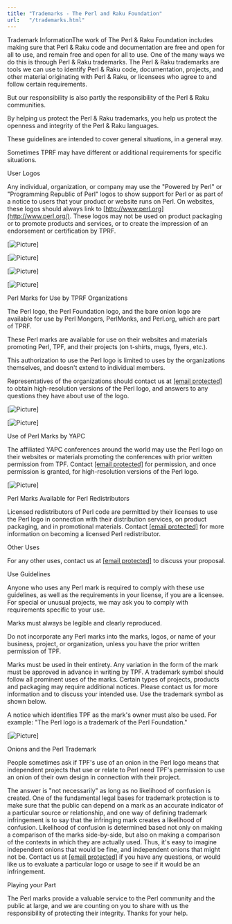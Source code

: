 ```yaml
---
title: "Trademarks - The Perl and Raku Foundation"
url:   "/trademarks.html"
---
```

Trademark InformationThe work of The Perl & Raku Foundation includes making
sure that Perl
& Raku code and documentation are free and open for all to use,
and remain free and open for all to use. One of the many
ways we do this is through Perl & Raku trademarks. The Perl
& Raku trademarks are tools we can use to identify Perl & Raku code, documentation, projects, and other material
originating with Perl & Raku, or licensees who agree to and follow certain
requirements.

But our responsibility is also
partly the responsibility of the Perl
& Raku communities.

By helping us protect the Perl & Raku trademarks, you help us protect the openness and
integrity of the Perl
& Raku languages.

These guidelines are intended to
cover general situations, in a general way.

Sometimes
TPRF may have different or additional requirements for
specific situations.

User Logos

Any individual, organization, or company may use the
"Powered by Perl" or "Programming Republic of Perl" logos
to show support for Perl or as part of a notice to users
that your product or website runs on Perl. On websites,
these logos should always link to [http://www.perl.org](http://www.perl.org/). These logos may not be used on product packaging or to
promote products and services, or to create the impression
of an endorsement or certification by TPRF.

[![Picture](/images/uploads/1/0/6/6/106663517/powered-by-perl-300px_orig.png)]

[![Picture](/images/uploads/1/0/6/6/106663517/powered-by-perl-135px_orig.png)]

[![Picture](/images/uploads/1/0/6/6/106663517/programming-republic-of-perl-300px_orig.png)]

[![Picture](/images/uploads/1/0/6/6/106663517/programming-republic-of-perl-150px_orig.png)]

Perl Marks for Use by TPRF Organizations

The Perl logo, the Perl Foundation logo, and the bare
onion logo are available for use by Perl Mongers,
PerlMonks, and Perl.org, which are part of TPRF.

These
Perl marks are available for use on their websites and
materials promoting Perl, TPF, and their projects (on
t-shirts, mugs, flyers, etc.).

This
authorization to use the Perl logo is limited to uses by
the organizations themselves, and doesn't extend to
individual members.

Representatives of the
organizations should contact us at [[email protected]](cdn-cgi/l/email-protection.html#f084829194959d91829bb08095829c969f859e949184999f9ede9f8297) to obtain high-resolution versions of the Perl
logo, and answers to any questions they have about use of
the logo.

[![Picture](/images/uploads/1/0/6/6/106663517/perl-logo-32x104_orig.png)]

[![Picture](/images/uploads/1/0/6/6/106663517/onion-32x32_orig.png)]

Use of Perl Marks by YAPC

The affiliated YAPC conferences around the world may use
the Perl logo on their websites or materials promoting the
conferences with prior written permission from TPF.
Contact [[email protected]](cdn-cgi/l/email-protection.html#2551574441404844574e6555405749434a504b4144514c4a4b0b4a5742) for permission, and once permission is granted, for
high-resolution versions of the Perl logo.

[![Picture](/images/uploads/1/0/6/6/106663517/perl-logo-32x104_1.png)]

Perl Marks Available for Perl Redistributors

Licensed redistributors of Perl code are permitted by
their licenses to use the Perl logo in connection with
their distribution services, on product packaging, and in
promotional materials. Contact [[email protected]](cdn-cgi/l/email-protection.html#0e7a7c6f6a6b636f7c654e7e6b7c6268617b606a6f7a67616020617c69) for more information on becoming a licensed Perl
redistributor.

Other Uses

For any other uses, contact us at [[email protected]](cdn-cgi/l/email-protection.html#7b0f091a1f1e161a09103b0b1e09171d140e151f1a0f1214155514091c) to discuss your proposal.

Use Guidelines

Anyone who uses any Perl mark is required to comply with
these use guidelines, as well as the requirements in your
license, if you are a licensee. For special or unusual
projects, we may ask you to comply with requirements
specific to your use.

Marks must always be legible and clearly reproduced.

Do not incorporate any Perl marks into the marks, logos,
or name of your business, project, or organization,
unless you have the prior written permission of TPF.

Marks must be used in their entirety. Any variation in
the form of the mark must be approved in advance in
writing by TPF. A trademark symbol should follow all
prominent uses of the marks. Certain types of projects,
products and packaging may require additional notices.
Please contact us for more information and to discuss
your intended use. Use the trademark symbol as shown
below.

A notice which identifies TPF as the mark's owner must
also be used. For example: "The Perl logo is a trademark
of the Perl Foundation."

[![Picture](/images/uploads/1/0/6/6/106663517/perl-r-demo_orig.png)]

Onions and the Perl Trademark

People sometimes ask if TPF's use of an onion in the Perl
logo means that independent projects that use or relate to
Perl need TPF's permission to use an onion of their own
design in connection with their project.

The
answer is "not necessarily" as long as no likelihood of
confusion is created. One of the fundamental legal bases for
trademark protection is to make sure that the public can
depend on a mark as an accurate indicator of a particular
source or relationship, and one way of defining trademark
infringement is to say that the infringing mark creates a
likelihood of confusion. Likelihood of confusion is
determined based not only on making a comparison of the
marks side-by-side, but also on making a comparison of the
contexts in which they are actually used. Thus, it's easy to
imagine independent onions that would be fine, and
independent onions that might not be. Contact us at [[email protected]](cdn-cgi/l/email-protection.html#dbafa9babfbeb6baa9b09babbea9b7bdb4aeb5bfbaafb2b4b5f5b4a9bc) if you have any questions, or would like us to
evaluate a particular logo or usage to see if it would be an
infringement.

Playing your Part

The Perl marks provide a valuable service to the Perl
community and the public at large, and we are counting on
you to share with us the responsibility of protecting
their integrity. Thanks for your help.